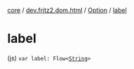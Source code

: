 [core](../../index.md) / [dev.fritz2.dom.html](../index.md) / [Option](index.md) / [label](./label.md)

# label

(js) `var label: Flow<`[`String`](https://kotlinlang.org/api/latest/jvm/stdlib/kotlin/-string/index.html)`>`